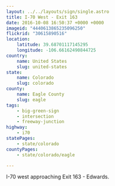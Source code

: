 ```yaml
---
layout: ../../layouts/sign/single.astro
title: I-70 West - Exit 163
date: 2016-10-08 16:50:37 +0000 +0000
imageid: "4440613865235096250"
flickrid: "30615890516"
location:
    latitude: 39.68701117145295
    longitude: -106.66162490844725
country:
    name: United States
    slug: united-states
state:
    name: Colorado
    slug: colorado
county:
    name: Eagle County
    slug: eagle
tags:
    - big-green-sign
    - intersection
    - freeway-junction
highway:
    - i70
statePages:
    - state/colorado
countyPages:
    - state/colorado/eagle

---
```

I-70 west approaching Exit 163 - Edwards.